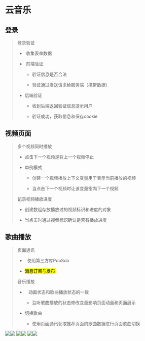 # 云音乐

## 登录

> 登录验证
> 
> -  收集表单数据 
> 
> -  前端验证
>   
>   - 验证信息是否合法 
>   
>   - 验证通过发送请求给服务端（携带数据）
> 
> - 后端验证
>   
>   - 收到后端返回验证信息提示用户
>   
>   - 验证成功，获取信息和保存cookie

## 视频页面

> 多个视频同时播放
> 
> - 点击下一个视频是将上一个视频停止
> 
> - 单例模式
>   
>   - 创建一个视频播放上下文变量用于表示当前播放的视频
>   
>   - 当点击下一个视频时让该变量指向下一个视频 
> 
> 记录视频播放进度
> 
> - 创建数组存放播放过的视频标识和进度的对象
> 
> - 当点击时通过视频标识确认是否有播放进度

## 歌曲播放

> 页面通讯
> 
> -   使用第三方库PubSub
> 
> - <mark>消息订阅与发布 </mark>
> 
> 音乐播放
> 
> -    动画状态和歌曲播放状态的一致
>   
>   - 监听歌曲播放的状态修改变量影响页面动画和页面展示 
> 
> - 切换歌曲
>   
>   - 使用页面通讯获取推荐页面的歌曲数据进行页面歌曲切换

![](static/md/first.png)![](static/md/second.png)
![](static/md/third.png)![](static/md/fourth.png)
![](static/md/recommend.png)![](static/md/play.png)
